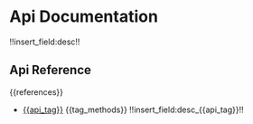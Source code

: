 <!-- api_doc -->
# Api Documentation

!!insert_field:desc!!

## Api Reference
{{references}}
<!-- api_table_doc -->
+ [{{api_tag}}]({{api_tag_link}})
    {{tag_methods}}
    !!insert_field:desc_{{api_tag}}!!
